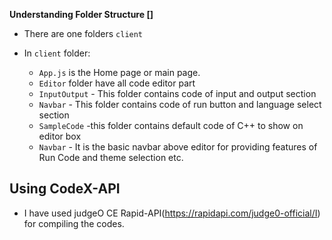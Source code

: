 **Understanding Folder Structure []** 

- There are one folders `client` 
- In `client` folder:

  - `App.js` is the Home page or main page.
  - `Editor` folder have all code editor part 
  - `InputOutput` - This folder contains code of input and output section
  - `Navbar` - This folder contains code of run button and language select section
  - `SampleCode` -this folder contains default code of C++ to show on editor box
  - `Navbar` - It is the basic navbar above editor for providing features of Run Code and theme selection etc.
  
## Using CodeX-API
- I have used judgeO CE Rapid-API(https://rapidapi.com/judge0-official/I) for compiling the codes.
